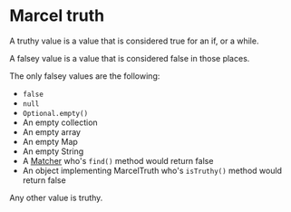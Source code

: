 # Marcel truth

A truthy value is a value that is considered true for an if, or a while. 

A falsey value is a value that is considered false in those places.

The only falsey values are the following:
- `false` 
- `null`
- `Optional.empty()`
- An empty collection
- An empty array
- An empty Map
- An empty String
- A [Matcher](https://docs.oracle.com/javase/8/docs/api/java/util/regex/Matcher.html) who's `find()` method would return false
- An object implementing MarcelTruth who's `isTruthy()` method would return false

Any other value is truthy.